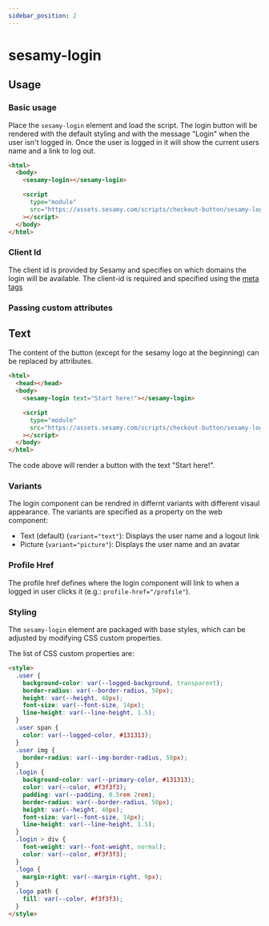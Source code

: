 ```yaml
---
sidebar_position: 2
---
```


# sesamy-login

## Usage

### Basic usage

Place the `sesamy-login` element and load the script. The login button will be rendered with the default styling and with the message "Login" when the user isn't logged in. Once the user is logged in it will show the current users name and a link to log out.

```html
<html>
  <body>
    <sesamy-login></sesamy-login>

    <script
      type="module"
      src="https://assets.sesamy.com/scripts/checkout-button/sesamy-login.min.js"
    ></script>
  </body>
</html>
```

### Client Id

The client id is provided by Sesamy and specifies on which domains the login will be available. The client-id is required and specified using the [meta tags](/docs/news-widget/meta-tags.md)

### Passing custom attributes

## Text

The content of the button (except for the sesamy logo at the beginning) can be replaced by attributes.

```html
<html>
  <head></head>
  <body>
    <sesamy-login text="Start here!"></sesamy-login>

    <script
      type="module"
      src="https://assets.sesamy.com/scripts/checkout-button/sesamy-login.min.js"
    ></script>
  </body>
</html>
```

The code above will render a button with the text "Start here!".

### Variants

The login component can be rendred in differnt variants with different visaul appearance. The variants are specified as a property on the web component:

- Text (default) (`variant="text"`): Displays the user name and a logout link
- Picture (`variant="picture"`): Displays the user name and an avatar

### Profile Href

The profile href defines where the login component will link to when a logged in user clicks it (e.g.: `profile-href="/profile"`).

### Styling

The `sesamy-login` element are packaged with base styles, which can be adjusted by modifying CSS custom properties.

The list of CSS custom properties are:

```html
<style>
  .user {
    background-color: var(--logged-background, transparent);
    border-radius: var(--border-radius, 50px);
    height: var(--height, 40px);
    font-size: var(--font-size, 14px);
    line-height: var(--line-height, 1.5);
  }
  .user span {
    color: var(--logged-color, #131313);
  }
  .user img {
    border-radius: var(--img-border-radius, 50px);
  }
  .login {
    background-color: var(--primary-color, #131313);
    color: var(--color, #f3f3f3);
    padding: var(--padding, 0.5rem 2rem);
    border-radius: var(--border-radius, 50px);
    height: var(--height, 40px);
    font-size: var(--font-size, 14px);
    line-height: var(--line-height, 1.5);
  }
  .login > div {
    font-weight: var(--font-weight, normal);
    color: var(--color, #f3f3f3);
  }
  .logo {
    margin-right: var(--margin-right, 9px);
  }
  .logo path {
    fill: var(--color, #f3f3f3);
  }
</style>
```
